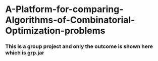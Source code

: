 # A-Platform-for-comparing-Algorithms-of-Combinatorial-Optimization-problems

### This is a group project and only the outcome is shown here which is grp.jar
